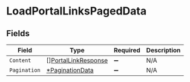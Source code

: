 # LoadPortalLinksPagedData


## Fields

| Field                                           | Type                                            | Required                                        | Description                                     |
| ----------------------------------------------- | ----------------------------------------------- | ----------------------------------------------- | ----------------------------------------------- |
| `Content`                                       | [][PortalLinkResponse](./portallinkresponse.md) | :heavy_minus_sign:                              | N/A                                             |
| `Pagination`                                    | [*PaginationData](./paginationdata.md)          | :heavy_minus_sign:                              | N/A                                             |